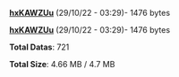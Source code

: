 [**hxKAWZUu**](/data/hxKAWZUu.txt) (29/10/22 - 03:29)- 1476 bytes

[**hxKAWZUu**](/data/hxKAWZUu.txt) (29/10/22 - 03:29)- 1476 bytes

**Total Datas**: 721

**Total Size**: 4.66 MB / 4.7 MB